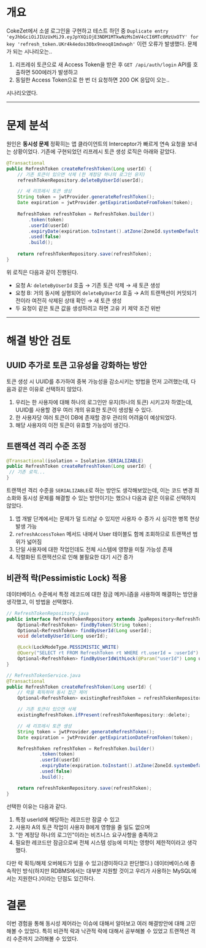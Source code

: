 # 개요

CokeZet에서 소셜 로그인을 구현하고 테스트 하던 중 `Duplicate entry 'eyJhbGciOiJIUzUxMiJ9.eyJpYXQiOjE3NDM1MTkwNzMsImV4cCI6MTc0MzUxOTY' for key 'refresh_token.UKr4k4edos30bx9neoq81mdvwph'` 이런 오류가 발생했다. 문제가 되는 시나리오는..

1. 리프레쉬 토큰으로 새 Access Token을 받은 후 `GET /api/auth/login` API를 호출하면 500에러가 발생하고
2. 동일한 Access Token으로 한 번 더 요청하면 200 OK 응답이 오는..

시나리오였다.

---
# 문제 분석

원인은  **동시성 문제** 정확히는 앱 클라이언트의 Interceptor가 빠르게 연속 요청을 보내는 상황이었다. 기존에 구현되었던 리프레시 토큰 생성 로직은 아래와 같았다.
```java
@Transactional
public RefreshToken createRefreshToken(Long userId) {
	// 기존 토큰이 있으면 삭제 (한 계정당 하나의 로그인 유지)
	refreshTokenRepository.deleteByUserId(userId);

	// 새 리프레시 토큰 생성
	String token = jwtProvider.generateRefreshToken(); 
	Date expiration = jwtProvider.getExpirationDateFromToken(token); 
	
	RefreshToken refreshToken = RefreshToken.builder()
		.token(token) 
		.userId(userId) 
		.expiryDate(expiration.toInstant().atZone(ZoneId.systemDefault()).toLocalDateTime()) 
		.used(false) 
		.build(); 
		
	return refreshTokenRepository.save(refreshToken);
}
```

위 로직은 다음과 같이 진행된다.
- 요청 A: `deleteByUserId` 호출 → 기존 토큰 삭제 → 새 토큰 생성
- 요청 B: 거의 동시에 실행되어 `deleteByUserId` 호출 → A의 트랜잭션이 커밋되기 전이라 여전히 삭제된 상태 확인 → 새 토큰 생성
- 두 요청이 같은 토큰 값을 생성하려고 하면 고유 키 제약 조건 위반
---
# 해결 방안 검토

## UUID 추가로 토큰 고유성을 강화하는 방안

토큰 생성 시 UUID를 추가하여 중복 가능성을 감소시키는 방법을 먼저 고려했는데, 다음과 같은 이유로 선택하지 않았다.

1. 우리는 한 사용자에 대해 하나의 로그인만 유지(하나의 토큰) 시키고자 하였는데, UUID를 사용할 경우 여러 개의 유효한 토큰이 생성될 수 있다.
2. 한 사용자당 여러 토큰이 DB에 존재할 경우 관리의 어려움이 예상되었다.
3. 해당 사용자의 이전 토큰이 유효할 가능성이 생긴다.
## 트랜잭션 격리 수준 조정

```java
@Transactional(isolation = Isolation.SERIALIZABLE)
public RefreshToken createRefreshToken(Long userId) {
 // 기존 로직...
}
```

트랜잭션 격리 수준을 `SERIALIZABLE`로 하는 방안도 생각해보았는데, 이는 코드 변경 최소화와 동시성 문제를 해결할 수 있는 방안이기는 했으나 다음과 같은 이유로 선택하지 않았다.

1. 앱 개발 단계에서는 문제가 덜 드러날 수 있지만 사용자 수 증가 시 심각한 병목 현상 발생 가능
2. `refreshAccessToken` 메서드 내에서 User 테이블도 함께 조회하므로 트랜잭션 범위가 넓어짐
3. 단일 사용자에 대한 작업인데도 전체 시스템에 영향을 미칠 가능성 존재
4. 직렬화된 트랜잭션으로 인해 불필요한 대기 시간 증가

## 비관적 락(Pessimistic Lock) 적용

데이터베이스 수준에서 특정 레코드에 대한 잠금 메커니즘을 사용하여 해결하는 방안을 생각했고, 이 방법을 선택했다.

```java
// RefreshTokenRepository.java
public interface RefreshTokenRepository extends JpaRepository<RefreshToken, Long> {
    Optional<RefreshToken> findByToken(String token);
    Optional<RefreshToken> findByUserId(Long userId);
    void deleteByUserId(Long userId);

    @Lock(LockModeType.PESSIMISTIC_WRITE)
    @Query("SELECT rt FROM RefreshToken rt WHERE rt.userId = :userId")
    Optional<RefreshToken> findByUserIdWithLock(@Param("userId") Long userId);
}
```

```java
// RefreshTokenService.java
@Transactional
public RefreshToken createRefreshToken(Long userId) {
    // 락을 획득하여 동시 접근 제어
    Optional<RefreshToken> existingRefreshToken = refreshTokenRepository.findByUserIdWithLock(userId);

    // 기존 토큰이 있으면 삭제
    existingRefreshToken.ifPresent(refreshTokenRepository::delete);

    // 새 리프레시 토큰 생성
    String token = jwtProvider.generateRefreshToken();
    Date expiration = jwtProvider.getExpirationDateFromToken(token);

    RefreshToken refreshToken = RefreshToken.builder()
            .token(token)
            .userId(userId)
            .expiryDate(expiration.toInstant().atZone(ZoneId.systemDefault()).toLocalDateTime())
            .used(false)
            .build();

    return refreshTokenRepository.save(refreshToken);
}
```

선택한 이유는 다음과 같다.

1. 특정 userId에 해당하는 레코드만 잠글 수 있고
2. 사용자 A의 토큰 작업이 사용자 B에게 영향을 줄 일도 없으며
3. "한 계정당 하나의 로그인"이라는 비즈니스 요구사항을 충족하고
4. 필요한 레코드만 잠금으로써 전체 시스템 성능에 미치는 영향이 제한적이라고 생각했다.

다만 락 획득/해제 오버헤드가 있을 수 있고(경미하다고 판단했다.) 데이터베이스에 종속적인 방식(하지만 RDBMS에서는 대부분 지원할 것이고 우리가 사용하는 MySQL에서는 지원한다.)이라는 단점도 있긴하다.

# 결론

이번 경험을 통해 동시성 제어라는 이슈에 대해서 알아보고 여러 해결방안에 대해 고민해볼 수 있었다. 특히 비관적 락과 낙관적 락에 대해서 공부해볼 수 있었고 트랜잭션 격리 수준까지 고려해볼 수 있었다.